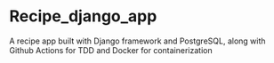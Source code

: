 # Recipe_django_app
A recipe app built with Django framework and PostgreSQL, along with Github Actions for TDD and Docker for containerization
